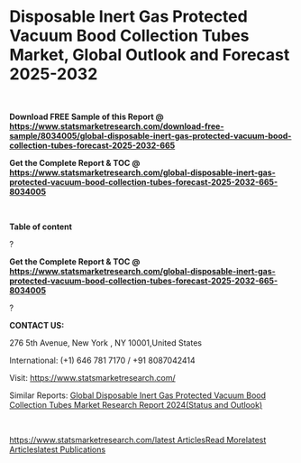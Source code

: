 <h1>Disposable Inert Gas Protected Vacuum Bood Collection Tubes Market, Global Outlook and Forecast 2025-2032</h1><br/><p><strong>Download FREE Sample of this Report @ <a href="https://www.statsmarketresearch.com/download-free-sample/8034005/global-disposable-inert-gas-protected-vacuum-bood-collection-tubes-forecast-2025-2032-665">https://www.statsmarketresearch.com/download-free-sample/8034005/global-disposable-inert-gas-protected-vacuum-bood-collection-tubes-forecast-2025-2032-665</a></strong></p>
 
 
 
 <div><b>Get the Complete Report & TOC @ <a href="https://www.statsmarketresearch.com/global-disposable-inert-gas-protected-vacuum-bood-collection-tubes-forecast-2025-2032-665-8034005">https://www.statsmarketresearch.com/global-disposable-inert-gas-protected-vacuum-bood-collection-tubes-forecast-2025-2032-665-8034005</a></b></div>
 
 
 
 <p><br />
 
 <b>Table of content</b></p>
 
 
 
 <p>? </p>
 
 
 
 <div><b>Get the Complete Report & TOC @ <a href="https://www.statsmarketresearch.com/global-disposable-inert-gas-protected-vacuum-bood-collection-tubes-forecast-2025-2032-665-8034005">https://www.statsmarketresearch.com/global-disposable-inert-gas-protected-vacuum-bood-collection-tubes-forecast-2025-2032-665-8034005</a></b></div>
 
 
 
 <p>? </p>
 
 
 
 <p><b>CONTACT US:</b><br />
 
 276 5th Avenue, New York , NY 10001,United States<br />
 
 International: (+1) 646 781 7170 / +91 8087042414<br />
 
 Visit: <a href="https://www.statsmarketresearch.com/">https://www.statsmarketresearch.com/</a><br />
 
 Similar Reports: <a href="https://www.statsmarketresearch.com/global-disposable-inert-gas-protected-vacuum-bood-collection-tubes-forecast-2025-2032-665-8034005">Global Disposable Inert Gas Protected Vacuum Bood Collection Tubes Market Research Report 2024(Status and Outlook)</a><br />
 
 <br />
 
 <a href="https://gyeongbokgung.com">https://www.statsmarketresearch.com/</a><a href="https://hallyeomaritime.com">latest Articles</a><a href="https://jingwansa.com">Read More</a><a href="https://nguoiviet.jp/">latest Articles</a><a href="https://www.intelmarketresearch.com/">latest Publications</a></p>